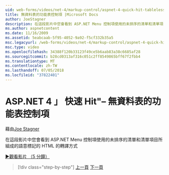 ```yaml
---
uid: web-forms/videos/net-4/markup-control/aspnet-4-quick-hit-tableless-menu-control
title: 無資料表的功能表控制項 |Microsoft Docs
author: JoeStagner
description: 在這段影片中您會看到 ASP.NET Menu 控制項使用的未排序的清單和清單項目所組成的語意標記的 HTML 的轉譯方式
ms.author: aspnetcontent
ms.date: 11/16/2009
ms.assetid: 5eabcaab-5f95-4052-9a92-f5cf332b35a5
msc.legacyurl: /web-forms/videos/net-4/markup-control/aspnet-4-quick-hit-tableless-menu-control
msc.type: video
ms.openlocfilehash: 34388f120b33123f49ce5b6aab83a38c6685af28
ms.sourcegitcommit: b28cd0313af316c051c2ff8549865bff67f2fbb4
ms.translationtype: MT
ms.contentlocale: zh-TW
ms.lasthandoff: 07/05/2018
ms.locfileid: "37822401"
---
```

<a name="aspnet-4-quick-hit--tableless-menu-control"></a>ASP.NET 4 」 快速 Hit"– 無資料表的功能表控制項
====================
藉由[Joe Stagner](https://github.com/JoeStagner)

在這段影片中您會看到 ASP.NET Menu 控制項使用的未排序的清單和清單項目所組成的語意標記的 HTML 的轉譯方式 

[&#9654;觀看影片 （5 分鐘）](https://channel9.msdn.com/Blogs/ASP-NET-Site-Videos/aspnet-4-quick-hit-tableless-menu-control)

> [!div class="step-by-step"]
> [上一頁](aspnet-4-quick-hit-table-free-templated-controls.md)
> [下一頁](aspnet-4-quick-hit-hidden-field-divs.md)
